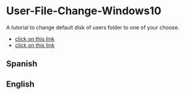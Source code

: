 # User-File-Change-Windows10
A tutorial to change default disk of users folder to one of your choose.

 - [click on this link](##Spanish)
 - [click on this link](##English)



## Spanish
















































## English
<!--stackedit_data:
eyJoaXN0b3J5IjpbLTE5OTkyMjQ1NDRdfQ==
-->